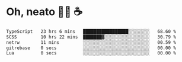 # Oh, neato 🧑‍💻 ☕

<!--START_SECTION:waka-->

```txt
TypeScript   23 hrs 6 mins   █████████████████░░░░░░░░   68.60 %
SCSS         10 hrs 22 mins  ███████▓░░░░░░░░░░░░░░░░░   30.79 %
netrw        11 mins         ░░░░░░░░░░░░░░░░░░░░░░░░░   00.59 %
gitrebase    0 secs          ░░░░░░░░░░░░░░░░░░░░░░░░░   00.00 %
Lua          0 secs          ░░░░░░░░░░░░░░░░░░░░░░░░░   00.00 %
```

<!--END_SECTION:waka-->
